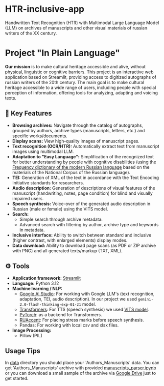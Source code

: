 # HTR-inclusive-app
Handwritten Text Recognition (HTR) with Multimodal Large Language Model (LLM) on archives of manuscripts and other visual materials of russian writers of the XX century.

# Project "In Plain Language"
**Our mission** is to make cultural heritage accessible and alive, without physical, linguistic or cognitive barriers.
This project is an interactive web application based on Streamlit, providing access to digitized autographs of russian writers of the 20th century. The main goal is to make cultural heritage accessible to a wide range of users, including people with special perception of information, offering tools for analyzing, adapting and voicing texts.

## 🌟 Key Features

* **Browsing archives:** Navigate through the catalog of autographs, grouped by authors, archive types (manuscripts, letters, etc.) and specific works/documents.
* **Display scans:** View high-quality images of manuscript pages.
* **Text recognition (OCR/HTR):** Automatically extract text from manuscript images using multimodal LLM.
* **Adaptation to "Easy Language":** Simplification of the recognized text for better understanding by people with cognitive disabilities (using the [Frequency dictionary of the modern Russian language](http://dict.ruslang.ru/freq.php?act=show&dic=freq_freq&title=%D7%E0%F1%F2%EE%F2%ED%FB%E9%20%F1%EF%E8%F1%EE%EA%20%EB%E5%EC%EC) based on the materials of the National Corpus of the Russian language).
* **TEI:** Generation of XML of the text in accordance with the Text Encoding Initiative standards for researchers.
* **Audio description:** Generation of descriptions of visual features of the manuscript (handwriting, notes, page condition) for blind and visually impaired users.
* **Speech synthesis:** Voice-over of the generated audio description in Russian (male or female) using the VITS model.
* **Search:**
    * Simple search through archive metadata.
    * Advanced search with filtering by author, archive type and keywords in metadata.
* **Inclusive interface:** Ability to switch between standard and inclusive (higher contrast, with enlarged elements) display modes.
* **Data download:** Ability to download page scans (as PDF or ZIP archive with PNG) and all generated texts/markup (TXT, XML).

## ⚙️ Tools

* **Application framework:** [Streamlit](https://streamlit.io/)
* **Language:** Python 3.12
* **Machine learning / NLP:**
    * [Google AI Studio](https://ai.google.dev/gemini-api/docs): For working with Google LLM's (text recognition, adaptation, TEI, audio description). In our project we used `gemini-2.0-flash-thinking-exp-01-21` model.
    * [Transformers](https://huggingface.co/models): For TTS (speech synthesis) we used [VITS model](https://huggingface.co/utrobinmv/tts_ru_free_hf_vits_low_multispeaker).
    * [PyTorch](https://pytorch.org/): as a backend for Transformers.
    * [RUAccent](https://github.com/Den4ikAI/ruaccent): For placing stress marks before speech synthesis.
    * Pandas: For working with local csv and xlsx files.
* **Image Processing:** 
    * Pillow (PIL)


## Usage Tips
In [data](https://github.com/Ozymandias-17/HTR-inclusive-app/tree/main/data) directory you should place your 'Authors_Manuscripts' data. 
You can get 'Authors_Manuscripts' archive with provided [manuscripts_parser.ipynb](https://github.com/Ozymandias-17/HTR-inclusive-app/blob/main/data/manuscripts_parser.ipynb) or you can download a small sample of the archive via [Google Drive](https://drive.google.com/uc?export=download&id=1ZW4TRvfuRm8heBQACvqTkWnz5LTx6Oba) just to get started.
